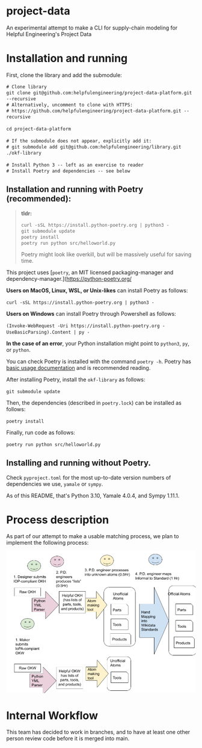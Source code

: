 # project-data

An experimental attempt to make a CLI for supply-chain modeling for Helpful Engineering's Project Data

# Installation and running

First, clone the library and add the submodule:

```
# Clone library
git clone git@github.com:helpfulengineering/project-data-platform.git --recursive
# Alternatively, uncomment to clone with HTTPS:
# https://github.com/helpfulengineering/project-data-platform.git --recursive

cd project-data-platform

# If the submodule does not appear, explicitly add it:
# git submodule add git@github.com:helpfulengineering/library.git ./okf-library

# Install Python 3 -- left as an exercise to reader
# Install Poetry and dependencies -- see below
```

## Installation and running with Poetry (recommended):

> **tldr:**
> 
> ```
> curl -sSL https://install.python-poetry.org | python3 -
> git submodule update
> poetry install
> poetry run python src/helloworld.py
> ```
>
> Poetry might look like overkill, but will be massively useful for saving time.

This project uses [`poetry`, an MIT licensed packaging-manager and dependency-manager.](https://python-poetry.org/

**Users on MacOS, Linux, WSL, or Unix-likes**  can install Poetry as follows:

`curl -sSL https://install.python-poetry.org | python3 -`

**Users on Windows** can install Poetry through Powershell as follows:

`(Invoke-WebRequest -Uri https://install.python-poetry.org -UseBasicParsing).Content | py -`

**In the case of an error**, your Python installation might point to `python3`, `py`, or `python`.

You can check Poetry is installed with the command `poetry -h`. Poetry has [basic usage documentation](https://python-poetry.org/docs/basic-usage/) and is recommended reading.

After installing Poetry, install the `okf-library` as follows:

`git submodule update`

Then, the dependencies (described in `poetry.lock`) can be installed as follows:

`poetry install`

Finally, run code as follows:

`poetry run python src/helloworld.py`

## Installing and running without Poetry.

Check `pyproject.toml` for the most up-to-date version numbers of dependencies we use, `yamale` or `sympy`.

As of this README, that's Python 3.10, Yamale 4.0.4, and Sympy 1.11.1.


# Process description

As part of our attempt to make a usable matching process, we plan to implement the following process:

![Diagram of OKF Document Processing Workflow (3)](docs/ProcessDescription.png)

# Internal Workflow

This team has decided to work in branches, and to have at least one other person review code before it is merged into main.
